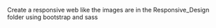 Create a responsive web like the images are in the
Responsive_Design folder using bootstrap and sass